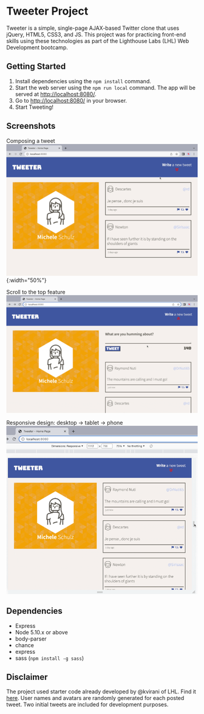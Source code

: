 # Tweeter Project

Tweeter is a simple, single-page AJAX-based Twitter clone that uses jQuery, HTML5, CSS3, and JS. This project was for practicing front-end skills using these technologies as part of the Lighthouse Labs (LHL) Web Development bootcamp. 

## Getting Started

1. Install dependencies using the `npm install` command.
3. Start the web server using the `npm run local` command. The app will be served at <http://localhost:8080/>.
4. Go to <http://localhost:8080/> in your browser.
5. Start Tweeting! 

## Screenshots
Composing a tweet
!['Composing a tweet'](https://github.com/schmmv/tweeter/blob/master/docs/new-tweet.gif?raw=true){:width="50%"}

Scroll to the top feature
!['Scroll to top feature'](https://github.com/schmmv/tweeter/blob/master/docs/scroll-up.gif?raw=true)

Responsive design: desktop -> tablet -> phone
!['Responsive design'](https://github.com/schmmv/tweeter/blob/master/docs/responsive.gif?raw=true)


## Dependencies

- Express
- Node 5.10.x or above
- body-parser
- chance
- express
- sass (`npm install -g sass`)

## Disclaimer

The project used starter code already developed by @kvirani of LHL.  Find it [here](https://github.com/lighthouse-labs/tweeter). User names and avatars are randomly generated for each posted tweet.
Two initial tweets are included for development purposes. 

